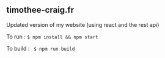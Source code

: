 ## timothee-craig.fr

Updated version of my website (using react and the rest api)

To run : 
`
  $ npm install && npm start
`

To build : 
` 
  $ npm run build
`

